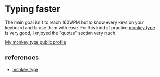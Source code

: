 # Typing faster

The main goal isn't to reach 160WPM but to know every keys on your keyboard and to use them with ease. For this kind of practice [monkey type](https://monkeytype.com/) is very good, I enjoyed the "quotes" section very much.


[My monkey type public profile](https://monkeytype.com/profile/Thopter)


## references

- [monkey type](https://monkeytype.com/)

